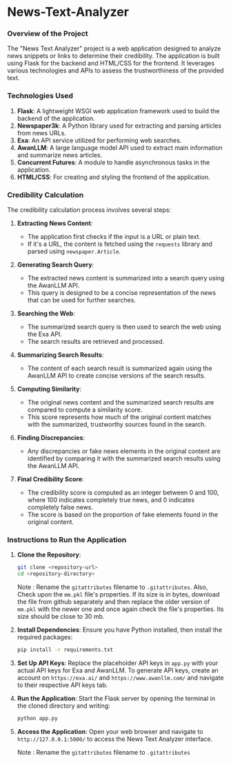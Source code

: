 # News-Text-Analyzer
### Overview of the Project

The "News Text Analyzer" project is a web application designed to analyze news snippets or links to determine their credibility. The application is built using Flask for the backend and HTML/CSS for the frontend. It leverages various technologies and APIs to assess the trustworthiness of the provided text.

### Technologies Used

1. **Flask**: A lightweight WSGI web application framework used to build the backend of the application.
2. **Newspaper3k**: A Python library used for extracting and parsing articles from news URLs.
3. **Exa**: An API service utilized for performing web searches.
4. **AwanLLM**: A large language model API used to extract main information and summarize news articles.
5. **Concurrent Futures**: A module to handle asynchronous tasks in the application.
6. **HTML/CSS**: For creating and styling the frontend of the application.

### Credibility Calculation

The credibility calculation process involves several steps:

1. **Extracting News Content**:
   - The application first checks if the input is a URL or plain text.
   - If it's a URL, the content is fetched using the `requests` library and parsed using `newspaper.Article`.

2. **Generating Search Query**:
   - The extracted news content is summarized into a search query using the AwanLLM API.
   - This query is designed to be a concise representation of the news that can be used for further searches.

3. **Searching the Web**:
   - The summarized search query is then used to search the web using the Exa API.
   - The search results are retrieved and processed.

4. **Summarizing Search Results**:
   - The content of each search result is summarized again using the AwanLLM API to create concise versions of the search results.

5. **Computing Similarity**:
   - The original news content and the summarized search results are compared to compute a similarity score.
   - This score represents how much of the original content matches with the summarized, trustworthy sources found in the search.

6. **Finding Discrepancies**:
   - Any discrepancies or fake news elements in the original content are identified by comparing it with the summarized search results using the AwanLLM API.

7. **Final Credibility Score**:
   - The credibility score is computed as an integer between 0 and 100, where 100 indicates completely true news, and 0 indicates completely false news.
   - The score is based on the proportion of fake elements found in the original content.

### Instructions to Run the Application

1. **Clone the Repository**:
   ```bash
   git clone <repository-url>
   cd <repository-directory>
   ```
   Note : Rename the `gitattributes` filename to `.gitattributes`. Also, Check upon the `mm.pkl` file's properties. If its size is in bytes, download the file from github separately and then replace the older version of `mm.pkl` with the newer one and once again check the file's properties. Its size should be close to 30 mb. 

2. **Install Dependencies**:
   Ensure you have Python installed, then install the required packages:
   ```bash
   pip install -r requirements.txt
   ```
   
3. **Set Up API Keys**:
   Replace the placeholder API keys in `app.py` with your actual API keys for Exa and AwanLLM.
   To generate API keys, create an account on `https://exa.ai/` and `https://www.awanllm.com/` and navigate to their respective API keys tab.

4. **Run the Application**:
   Start the Flask server by opening the terminal in the cloned directory and writing:
   ```bash
   python app.py
   ```

5. **Access the Application**:
   Open your web browser and navigate to `http://127.0.0.1:5000/` to access the News Text Analyzer interface.


   Note : Rename the `gitattributes` filename to `.gitattributes`
